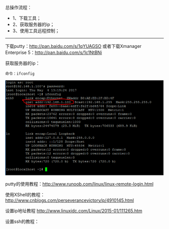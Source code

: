 总操作流程：
- 1、下载工具；
- 2、获取服务器的ip；
- 3、使用工具远程控制；

----------


下载putty：http://pan.baidu.com/s/1qYUAGSO
或者下载Xmanager Enterprise 5：http://pan.baidu.com/s/1c1NtBNi

获取服务器的ip：
```
命令：ifconfig
```
![](image/3-1.png)

putty的使用教程：http://www.runoob.com/linux/linux-remote-login.html

使用XShell的教程：http://www.cnblogs.com/perseverancevictory/p/4910145.html


设置ip地址教程
http://www.linuxidc.com/Linux/2015-01/111265.htm

设置ssh的教程：
